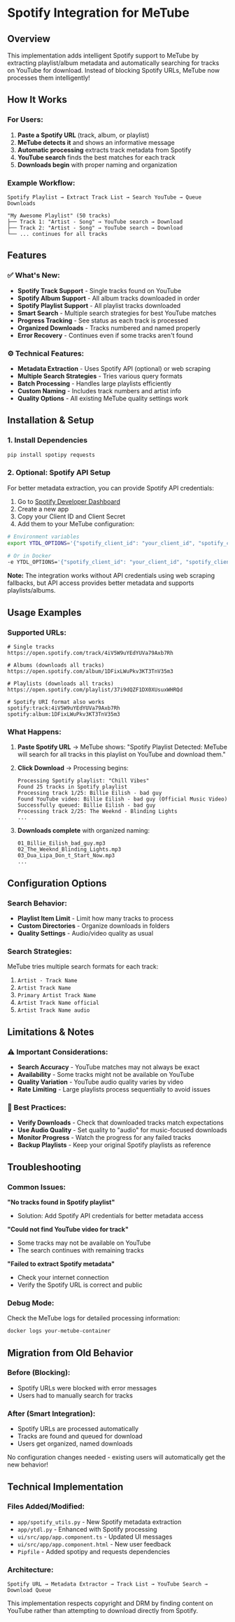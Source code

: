# Spotify Integration for MeTube

## Overview

This implementation adds intelligent Spotify support to MeTube by extracting playlist/album metadata and automatically searching for tracks on YouTube for download. Instead of blocking Spotify URLs, MeTube now processes them intelligently!

## How It Works

### For Users:
1. **Paste a Spotify URL** (track, album, or playlist)
2. **MeTube detects it** and shows an informative message
3. **Automatic processing** extracts track metadata from Spotify
4. **YouTube search** finds the best matches for each track
5. **Downloads begin** with proper naming and organization

### Example Workflow:
```
Spotify Playlist → Extract Track List → Search YouTube → Queue Downloads

"My Awesome Playlist" (50 tracks)
├── Track 1: "Artist - Song" → YouTube search → Download
├── Track 2: "Artist - Song" → YouTube search → Download
└── ... continues for all tracks
```

## Features

### ✅ What's New:
- **Spotify Track Support** - Single tracks found on YouTube
- **Spotify Album Support** - All album tracks downloaded in order
- **Spotify Playlist Support** - All playlist tracks downloaded
- **Smart Search** - Multiple search strategies for best YouTube matches
- **Progress Tracking** - See status as each track is processed
- **Organized Downloads** - Tracks numbered and named properly
- **Error Recovery** - Continues even if some tracks aren't found

### ⚙️ Technical Features:
- **Metadata Extraction** - Uses Spotify API (optional) or web scraping
- **Multiple Search Strategies** - Tries various query formats
- **Batch Processing** - Handles large playlists efficiently
- **Custom Naming** - Includes track numbers and artist info
- **Quality Options** - All existing MeTube quality settings work

## Installation & Setup

### 1. Install Dependencies
```bash
pip install spotipy requests
```

### 2. Optional: Spotify API Setup
For better metadata extraction, you can provide Spotify API credentials:

1. Go to [Spotify Developer Dashboard](https://developer.spotify.com/dashboard)
2. Create a new app
3. Copy your Client ID and Client Secret
4. Add them to your MeTube configuration:

```bash
# Environment variables
export YTDL_OPTIONS='{"spotify_client_id": "your_client_id", "spotify_client_secret": "your_client_secret"}'

# Or in Docker
-e YTDL_OPTIONS='{"spotify_client_id": "your_client_id", "spotify_client_secret": "your_client_secret"}'
```

**Note:** The integration works without API credentials using web scraping fallbacks, but API access provides better metadata and supports playlists/albums.

## Usage Examples

### Supported URLs:
```
# Single tracks
https://open.spotify.com/track/4iV5W9uYEdYUVa79Axb7Rh

# Albums (downloads all tracks)
https://open.spotify.com/album/1DFixLWuPkv3KT3TnV35m3

# Playlists (downloads all tracks)
https://open.spotify.com/playlist/37i9dQZF1DX0XUsuxWHRQd

# Spotify URI format also works
spotify:track:4iV5W9uYEdYUVa79Axb7Rh
spotify:album:1DFixLWuPkv3KT3TnV35m3
```

### What Happens:

1. **Paste Spotify URL** → MeTube shows: "Spotify Playlist Detected: MeTube will search for all tracks in this playlist on YouTube and download them."

2. **Click Download** → Processing begins:
   ```
   Processing Spotify playlist: "Chill Vibes"
   Found 25 tracks in Spotify playlist
   Processing track 1/25: Billie Eilish - bad guy
   Found YouTube video: Billie Eilish - bad guy (Official Music Video)
   Successfully queued: Billie Eilish - bad guy
   Processing track 2/25: The Weeknd - Blinding Lights
   ...
   ```

3. **Downloads complete** with organized naming:
   ```
   01_Billie_Eilish_bad_guy.mp3
   02_The_Weeknd_Blinding_Lights.mp3
   03_Dua_Lipa_Don_t_Start_Now.mp3
   ...
   ```

## Configuration Options

### Search Behavior:
- **Playlist Item Limit** - Limit how many tracks to process
- **Custom Directories** - Organize downloads in folders
- **Quality Settings** - Audio/video quality as usual

### Search Strategies:
MeTube tries multiple search formats for each track:
1. `Artist - Track Name`
2. `Artist Track Name` 
3. `Primary Artist Track Name`
4. `Artist Track Name official`
5. `Artist Track Name audio`

## Limitations & Notes

### ⚠️ Important Considerations:
- **Search Accuracy** - YouTube matches may not always be exact
- **Availability** - Some tracks might not be available on YouTube
- **Quality Variation** - YouTube audio quality varies by video
- **Rate Limiting** - Large playlists process sequentially to avoid issues

### 🎯 Best Practices:
- **Verify Downloads** - Check that downloaded tracks match expectations
- **Use Audio Quality** - Set quality to "audio" for music-focused downloads
- **Monitor Progress** - Watch the progress for any failed tracks
- **Backup Playlists** - Keep your original Spotify playlists as reference

## Troubleshooting

### Common Issues:

**"No tracks found in Spotify playlist"**
- Solution: Add Spotify API credentials for better metadata access

**"Could not find YouTube video for track"**
- Some tracks may not be available on YouTube
- The search continues with remaining tracks

**"Failed to extract Spotify metadata"**
- Check your internet connection
- Verify the Spotify URL is correct and public

### Debug Mode:
Check the MeTube logs for detailed processing information:
```bash
docker logs your-metube-container
```

## Migration from Old Behavior

### Before (Blocking):
- Spotify URLs were blocked with error messages
- Users had to manually search for tracks

### After (Smart Integration):
- Spotify URLs are processed automatically
- Tracks are found and queued for download
- Users get organized, named downloads

No configuration changes needed - existing users will automatically get the new behavior!

## Technical Implementation

### Files Added/Modified:
- `app/spotify_utils.py` - New Spotify metadata extraction
- `app/ytdl.py` - Enhanced with Spotify processing
- `ui/src/app/app.component.ts` - Updated UI messages
- `ui/src/app/app.component.html` - New user feedback
- `Pipfile` - Added spotipy and requests dependencies

### Architecture:
```
Spotify URL → Metadata Extractor → Track List → YouTube Search → Download Queue
```

This implementation respects copyright and DRM by finding content on YouTube rather than attempting to download directly from Spotify.